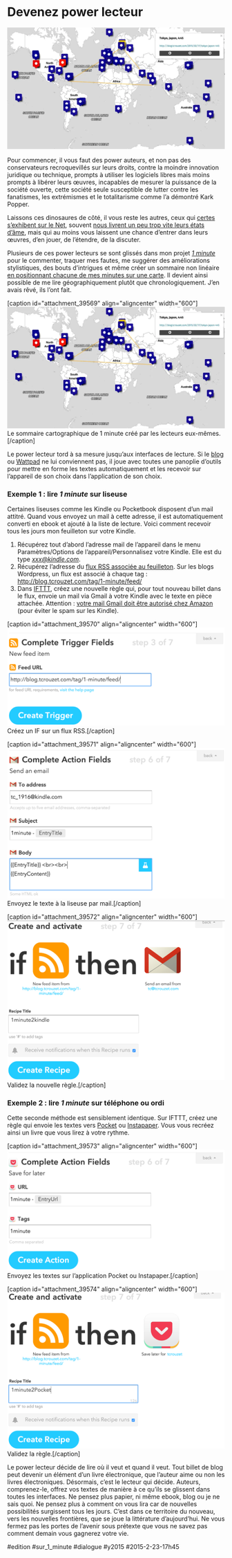 # Devenez power lecteur

![](_i/carte.webp)

Pour commencer, il vous faut des power auteurs, et non pas des conservateurs recroquevillés sur leurs droits, contre la moindre innovation juridique ou technique, prompts à utiliser les logiciels libres mais moins prompts à libérer leurs œuvres, incapables de mesurer la puissance de la société ouverte, cette société seule susceptible de lutter contre les fanatismes, les extrémismes et le totalitarisme comme l’a démontré Kark Popper.

Laissons ces dinosaures de côté, il vous reste les autres, ceux qui [certes s’exhibent sur le Net](les-ecrivains-ne-se-cachent-plus-pour-jouir.md), souvent [nous livrent un peu trop vite leurs états d’âme](contre-les-pleurnichards-du-net.md), mais qui au moins vous laissent une chance d’entrer dans leurs œuvres, d’en jouer, de l’étendre, de la discuter.

Plusieurs de ces power lecteurs se sont glissés dans mon projet [*1 minute*](http://www.wattpad.com/story/29694130-1-minute) pour le commenter, traquer mes fautes, me suggérer des améliorations stylistiques, des bouts d’intrigues et même créer un sommaire non linéaire [en positionnant chacune de mes minutes sur une carte](http://umap.openstreetmap.fr/fr/map/une-minute_29980#3/30.75/5.63). Il devient ainsi possible de me lire géographiquement plutôt que chronologiquement. J’en avais rêvé, ils l’ont fait.

[caption id="attachment\_39569" align="aligncenter" width="600"][![Le sommaire cartohtaphique de 1 minute créé par les lecteurs eux-mêmes.](_i/carte.webp)](http://umap.openstreetmap.fr/fr/map/une-minute_29980#2/-9.1/36.2) Le sommaire cartographique de 1 minute créé par les lecteurs eux-mêmes.[/caption]

Le power lecteur tord à sa mesure jusqu’aux interfaces de lecture. Si le [blog](../1/versailles-france-2145.md) ou [Wattpad](http://www.wattpad.com/story/29694130-1-minute) ne lui conviennent pas, il joue avec toutes une panoplie d’outils pour mettre en forme les textes automatiquement et les recevoir sur l’appareil de son choix dans l’application de son choix.

### Exemple 1 : lire *1 minute* sur liseuse

Certaines liseuses comme les Kindle ou Pocketbook disposent d’un mail attitré. Quand vous envoyez un mail à cette adresse, il est automatiquement converti en ebook et ajouté à la liste de lecture. Voici comment recevoir tous les jours mon feuilleton sur votre Kindle.

1. Récupérez tout d’abord l’adresse mail de l’appareil dans le menu Paramètres/Options de l’appareil/Personnalisez votre Kindle. Elle est du type *xxx@kindle.com*.
2. Récupérez l’adresse du [flux RSS associée au feuilleton](#1-minute/feed). Sur les blogs Wordpress, un flux est associé à chaque tag : <http://blog.tcrouzet.com/tag/1-minute/feed/>
3. Dans [IFTTT](https://ifttt.com), créez une nouvelle règle qui, pour tout nouveau billet dans le flux, envoie un mail via Gmail à votre Kindle avec le texte en pièce attachée. Attention : [votre mail Gmail doit être autorisé chez Amazon](https://www.amazon.fr/gp/help/customer/display.html?nodeId=200767340) (pour éviter le spam sur les Kindle).

[caption id="attachment\_39570" align="aligncenter" width="600"]![Créez un IF sur un flux RSS.](_i/if1.png) Créez un IF sur un flux RSS.[/caption]

[caption id="attachment\_39571" align="aligncenter" width="600"]![Envoyez le texte à la liseuse par mail.](_i/if2.png) Envoyez le texte à la liseuse par mail.[/caption]

[caption id="attachment\_39572" align="aligncenter" width="600"]![Validez la nouvelle règle.](_i/if3.png) Validez la nouvelle règle.[/caption]

### Exemple 2 : lire *1 minute* sur téléphone ou ordi

Cette seconde méthode est sensiblement identique. Sur IFTTT, créez une règle qui envoie les textes vers [Pocket](https://getpocket.com/) ou [Instapaper](https://www.instapaper.com/). Vous vous recréez ainsi un livre que vous lirez à votre rythme.

[caption id="attachment\_39573" align="aligncenter" width="600"]![Envoyez les textes sur l’application Pocket ou Instapaper.](_i/if4.png) Envoyez les textes sur l’application Pocket ou Instapaper.[/caption]

[caption id="attachment\_39574" align="aligncenter" width="600"]![Validez la règle.](_i/if5.png) Validez la règle.[/caption]

Le power lecteur décide de lire où il veut et quand il veut. Tout billet de blog peut devenir un élément d’un livre électronique, que l’auteur aime ou non les livres électroniques. Désormais, c’est le lecteur qui décide. Auteurs, comprenez-le, offrez vos textes de manière à ce qu’ils se glissent dans toutes les interfaces. Ne pensez plus papier, ni même ebook, blog ou je ne sais quoi. Ne pensez plus à comment on vous lira car de nouvelles possibilités surgissent tous les jours. C’est dans ce territoire du nouveau, vers les nouvelles frontières, que se joue la littérature d’aujourd’hui. Ne vous fermez pas les portes de l’avenir sous prétexte que vous ne savez pas comment demain vous gagnerez votre vie.



#edition #sur_1_minute #dialogue #y2015 #2015-2-23-17h45

